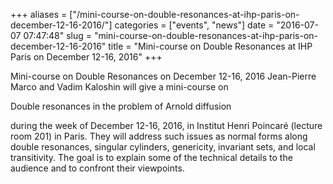 +++
aliases = ["/mini-course-on-double-resonances-at-ihp-paris-on-december-12-16-2016/"]
categories = ["events", "news"]
date = "2016-07-07 07:47:48"
slug = "mini-course-on-double-resonances-at-ihp-paris-on-december-12-16-2016"
title = "Mini-course on Double Resonances at IHP Paris on December 12-16, 2016"
+++

Mini-course on Double Resonances on December 12-16, 2016 Jean-Pierre
Marco and Vadim Kaloshin will give a mini-course on

Double resonances in the problem of Arnold diffusion

during the week of December 12-16, 2016, in Institut Henri Poincaré
(lecture room 201) in Paris. They will address such issues as normal
forms along double resonances, singular cylinders, genericity, invariant
sets, and local transitivity. The goal is to explain some of the
technical details to the audience and to confront their viewpoints.

